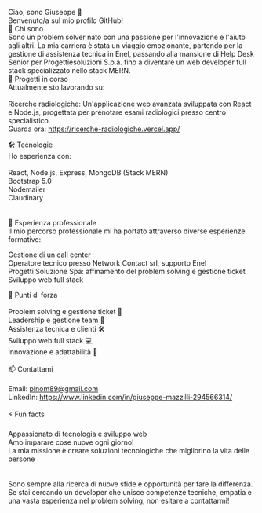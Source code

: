 Ciao, sono Giuseppe 👋 <br>
Benvenuto/a sul mio profilo GitHub! <br>
🚀 Chi sono <br>
Sono un problem solver nato con una passione per l'innovazione e l'aiuto agli altri. La mia carriera è stata un viaggio emozionante, partendo per la gestione di assistenza tecnica in Enel, passando alla mansione di Help Desk Senior per Progettiesoluzioni S.p.a. fino a diventare un web developer full stack specializzato nello stack MERN. <br>
🔭 Progetti in corso <br>
Attualmente sto lavorando su: <br>
<br>
Ricerche radiologiche: Un'applicazione web avanzata sviluppata con React e Node.js, progettata per prenotare esami radiologici presso centro specialistico.<br>
Guarda ora: https://ricerche-radiologiche.vercel.app/ <br>

🛠️ Tecnologie <br>
Ho esperienza con: <br>
<br>
React, Node.js, Express, MongoDB (Stack MERN) <br>
Bootstrap 5.0 <br>
Nodemailer <br>
Claudinary <br>
<br>
<br>
💼 Esperienza professionale <br>
Il mio percorso professionale mi ha portato attraverso diverse esperienze formative: <br>

Gestione di un call center <br>
Operatore tecnico presso Network Contact srl, supporto Enel <br>
Progetti Soluzione Spa: affinamento del problem solving e gestione ticket <br>
Sviluppo web full stack <br>

🌟 Punti di forza <br>
<br>
Problem solving e gestione ticket 🧩 <br>
Leadership e gestione team 👥 <br>
Assistenza tecnica e clienti 🛠️ <br>
Sviluppo web full stack 💻 <br>
Innovazione e adattabilità 🔄 <br>
<br>
📫 Contattami <br>
<br>
Email: pinom89@gmail.com <br>
LinkedIn: https://www.linkedin.com/in/giuseppe-mazzilli-294566314/ <br>
<br>
⚡ Fun facts <br>
<br>
Appassionato di tecnologia e sviluppo web <br>
Amo imparare cose nuove ogni giorno! <br>
La mia missione è creare soluzioni tecnologiche che migliorino la vita delle persone<br>
<br>
<br>
Sono sempre alla ricerca di nuove sfide e opportunità per fare la differenza. Se stai cercando un developer che unisce competenze tecniche, empatia e una vasta esperienza nel problem solving, non esitare a contattarmi!
